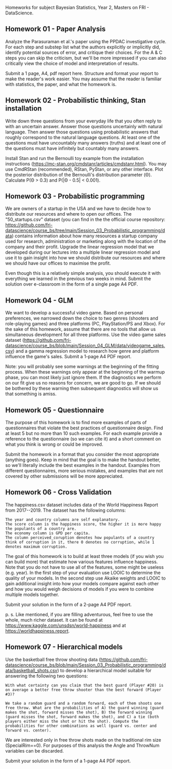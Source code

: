 Homeworks for subject Bayesian Statistics, Year 2, Masters on FRI - DataScience.



## Homework 01 - Paper Analysis
 
Analyze the Parasuraman et al.'s paper using the PPDAC investigative cycle. For each step and substep list what the authors explicitly or implicitly did, identify potential sources of error, and critique their choices. For the A & C steps you can skip the criticism, but we'll be more impressed if you can also critically view the choice of model and interpretation of results.

Submit a 1 page, A4, pdf report here. Structure and format your report to make the reader's work easier. You may assume that the reader is familiar with statistics, the paper, and what the homework is.


## Homework 02 - Probabilistic thinking, Stan installation

Write down three questions from your everyday life that you often reply to with an uncertain answer. Answer those questions uncertainly with natural language. Then answer those questions using probabilistic answers that roughly correspond to the natural language questions. At least one of the questions must have uncountably many answers (truths) and at least one of the questions must have infinitely but countably many answers.

Install Stan and run the Bernoulli toy example from the installation instructions (https://mc-stan.org/cmdstanr/articles/cmdstanr.html). You may use CmdRStan (recommended), RStan, PyStan, or any other interface. Plot the posterior distribution of the Bernoulli's distribution parameter (Θ). Calculate P(Θ > 0.3) and P(|Θ - 0.5| < 0.001).


## Homework 03 - Probabilistic programming

We are owners of a startup in the USA and we have to decide how to distribute our resources and where to open our offices. The "50_startups.csv" dataset (you can find in the the official course repository: https://github.com/fri-datascience/course_bs/tree/main/Session_03_Probabilistic_programming/data) contains information about how many resources a startup company used for research, administration or marketing along with the location of the company and their profit. Upgrade the linear regression model that we developed during our lectures into a multiple linear regression model and use it to gain insight into how we should distribute our resources and where we should have our offices to maximise the profit.

Even though this is a relatively simple analysis, you should execute it with everything we learned in the previous two weeks in mind. Submit the solution over e-classroom in the form of a single page A4 PDF.


## Homework 04 - GLM

We want to develop a successful video game. Based on personal preferences, we narrowed down the choice to two genres (shooters and role-playing games) and three platforms (PC, PlayStation/PS and Xbox). For the sake of this homework, assume that there are no tools that allow us simultaneous development for all three platforms. Use the video game sales dataset (https://github.com/fri-datascience/course_bs/blob/main/Session_04_GLM/data/videogame_sales.csv) and a gamma regression model to research how genre and platform influence the game's sales. Submit a 1-page A4 PDF report.

Note: you will probably see some warnings at the beginning of the fitting process. When these warnings only appear at the beginning of the warmup phase, you can most likely just ignore them. If the diagnostics we perform on our fit give us no reasons for concern, we are good to go. If we should be bothered by these warning then subsequent diagnostics will show us that something is amiss.


## Homework 05 - Questionnaire

The purpose of this homework is to find more examples of parts of questionnaires that violate the best practices of questionnaire design. Find at least 5 but no more than 10 such examples. For each example provide a reference to the questionnaire (so we can cite it) and a short comment on what you think is wrong or could be improved.

Submit the homework in a format that you consider the most appropriate (anything goes). Keep in mind that the goal is to make the handout better, so we'll literally include the best examples in the handout. Examples from different questionnaires, more serious mistakes, and examples that are not covered by other submissions will be more appreciated.


## Homework 06 - Cross Validation

The happiness.csv dataset includes data of the World Happiness Report from 2017--2019. The dataset has the following columns:

    The year and country columns are self explanatory.
    The score column is the happiness score, the higher it is more happy the populants of a country are.
    The economy column is GPD per capita.
    The column perceived_coruption denotes how populants of a country think of corruption in it, there 0 denotes no corruption, while 1 denotes maximum corruption.

The goal of this homework is to build at least three models (if you wish you can build more) that estimate how various features influence happiness. Note that you do not have to use all of the features, some might be useless (e.g. year). In the first step of your evaluation use LOOIC to determine the quality of your models. In the second step use Akaike weights and LOOIC to gain additional insight into how your models compare against each other and how you would weigh decisions of models if you were to combine multiple models together.

Submit your solution in the form of a 2-page A4 PDF report.

p. s. Like mentioned, if you are filling adventurous, feel free to use the whole, much richer dataset. It can be found at https://www.kaggle.com/unsdsn/world-happiness and at https://worldhappiness.report.


## Homework 07 - Hierarchical models

Use the basketball free throw shooting data (https://github.com/fri-datascience/course_bs/blob/main/Session_03_Probabilistic_programming/data/basketball_shots.csv) to develop a hierarchical model suitable for answering the following two questions:

    With what certainty can you claim that the best guard (Player #20) is on average a better free throw shooter than the best forward (Player #3)?

    We take a random guard and a random forward, each of them shoots one free throw. What are the probabilities of A) the guard winning (guard makes the shot, forward misses the shot), B) the forward winning (guard misses the shot, forward makes the shot), and C) a tie (both players either miss the shot or hit the shot). Compute the probabilities for other combinations as well (guard vs. center and forward vs. center).

We are interested only in free throw shots made on the traditional rim size (SpecialRim==0). For purposes of this analysis the Angle and ThrowNum variables can be discarded.

Submit your solution in the form of a 1-page A4 PDF report.